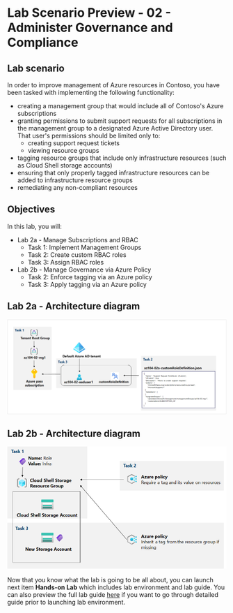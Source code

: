 # Lab Scenario Preview - 02 - Administer Governance and Compliance

## Lab scenario
In order to improve management of Azure resources in Contoso, you have been tasked with implementing the following functionality:
- creating a management group that would include all of Contoso's Azure subscriptions
- granting permissions to submit support requests for all subscriptions in the management group to a designated Azure Active Directory user. That user's permissions should be limited only to: 
    - creating support request tickets
    - viewing resource groups 
- tagging resource groups that include only infrastructure resources (such as Cloud Shell storage accounts)
- ensuring that only properly tagged infrastructure resources can be added to infrastructure resource groups
- remediating any non-compliant resources 

## Objectives
In this lab, you will:
+ Lab 2a - Manage Subscriptions and RBAC
    + Task 1: Implement Management Groups
    + Task 2: Create custom RBAC roles 
    + Task 3: Assign RBAC roles
+ Lab 2b - Manage Governance via Azure Policy
    + Task 2: Enforce tagging via an Azure policy
    + Task 3: Apply tagging via an Azure policy

## Lab 2a - Architecture diagram
![image](../media/lab02a.png)

## Lab 2b - Architecture diagram
![image](../media/lab02b.png)

Now that you know what the lab is going to be all about, you can launch next item **Hands-on Lab** which includes lab environment and lab guide. You can also preview the full lab guide [here](https://experience.cloudlabs.ai/#/labguidepreview/84c5cd48-bf0d-4edc-9fc3-932082b0b0b9) if you want to go through detailed guide prior to launching lab environment.

